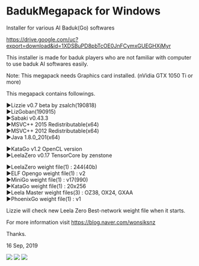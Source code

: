 # BadukMegapack for Windows
Installer for various AI Baduk(Go) softwares

https://drive.google.com/uc?export=download&id=1XDSBuPD8pbTcOE0JnFCymxGUEGHXjMyr

This installer is made for baduk players who are not familiar with computer to use baduk AI softwares easily.

Note: This megapack needs Graphics card installed. (nVidia GTX 1050 Ti or more)

This megapack contains followings.

▶Lizzie v0.7 beta by zsalch(190818)<br>
▶LizGoban(190915)<br>
▶Sabaki v0.43.3<br>
▶MSVC++ 2015 Redistributable(x64)<br>
▶MSVC++ 2012 Redistributable(x64)<br>
▶Java 1.8.0_201(x64)<br>

▶KataGo v1.2 OpenCL version<br>
▶LeelaZero v0.17 TensorCore by zenstone<br>

▶LeelaZero weight file(1) : 244(40b)<br>
▶ELF Opengo weight file(1) : v2<br>
▶MiniGo weight file(1) : v17(990)<br>
▶KataGo weight file(1) : 20x256<br>
▶Leela Master weight files(3) : OZ38, OX24, GXAA<br>
▶PhoenixGo weight file(1) : v1<br>

Lizzie will check new Leela Zero Best-network weight file when it starts.

For more information visit https://blog.naver.com/wonsiksnz

Thanks.


16 Sep, 2019

<img src="https://github.com/wonsiks/BadukMegapack/blob/master/megapack.png">

<img src="https://github.com/wonsiks/BadukMegapack/blob/master/lizzie.png">

<img src="https://github.com/wonsiks/BadukMegapack/blob/master/lizgoban.png">
